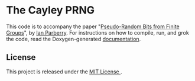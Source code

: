 # The Cayley PRNG

This code is to accompany the paper "[Pseudo-Random Bits from Finite Groups](http://ianparberry.com/research/cayley/)", by [Ian Parberry](http://ianparberry.com/).
For instructions on how to compile, run, and grok the code, read the Doxygen-generated
[documentation](https://ian-parberry.github.io/cayley/). 

## License

This project is released under the [MIT License ](https://github.com/Ian-Parberry/cayley/blob/master/LICENSE).